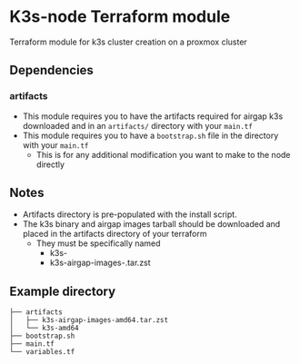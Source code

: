 # K3s-node Terraform module

Terraform module for k3s cluster creation on a proxmox cluster

## Dependencies

### artifacts
- This module requires you to have the artifacts required for airgap k3s downloaded and in an `artifacts/` directory with your `main.tf`
- This module requires you to have a `bootstrap.sh` file in the directory with your `main.tf`
    - This is for any additional modification you want to make to the node directly

## Notes
- Artifacts directory is pre-populated with the install script.
- The k3s binary and airgap images tarball should be downloaded and placed in the artifacts directory of your terraform 
    - They must be specifically named
        - k3s-<arch>
        - k3s-airgap-images-<arch>.tar.zst

## Example directory
```
├── artifacts
│   ├── k3s-airgap-images-amd64.tar.zst
│   └── k3s-amd64
├── bootstrap.sh
├── main.tf
└── variables.tf
```